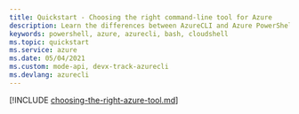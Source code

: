 ```yaml
---
title: Quickstart - Choosing the right command-line tool for Azure
description: Learn the differences between AzureCLI and Azure PowerShell
keywords: powershell, azure, azurecli, bash, cloudshell
ms.topic: quickstart
ms.service: azure
ms.date: 05/04/2021
ms.custom: mode-api, devx-track-azurecli 
ms.devlang: azurecli
---
```



[!INCLUDE [choosing-the-right-azure-tool.md](../includes/choose-the-right-azure-command-line-tool.md)]
